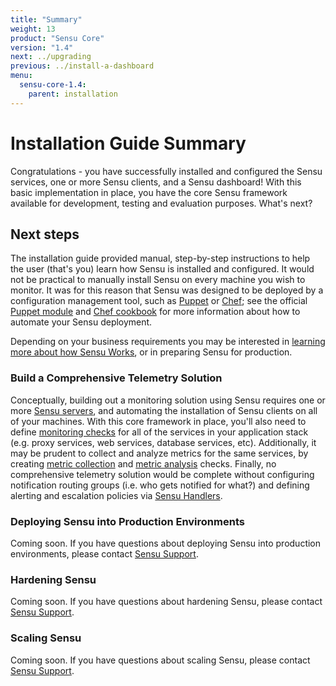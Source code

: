 ```yaml
---
title: "Summary"
weight: 13
product: "Sensu Core"
version: "1.4"
next: ../upgrading
previous: ../install-a-dashboard
menu:
  sensu-core-1.4:
    parent: installation
---
```


# Installation Guide Summary

Congratulations - you have successfully installed and configured the Sensu
services, one or more Sensu clients, and a Sensu dashboard! With this basic
implementation in place, you have the core Sensu framework available for
development, testing and evaluation purposes. What's next?

## Next steps

The installation guide provided manual, step-by-step instructions to help the
user (that's you) learn how Sensu is installed and configured. It would not be
practical to manually install Sensu on every machine you wish to monitor. It was
for this reason that Sensu was designed to be deployed by a configuration
management tool, such as [Puppet][1] or [Chef][2]; see the official [Puppet
module][3] and [Chef cookbook][4] for more information about how to automate
your Sensu deployment.

Depending on your business requirements you may be interested in [learning more
about how Sensu Works][5], or in preparing Sensu for production.

### Build a Comprehensive Telemetry Solution

Conceptually, building out a monitoring solution using Sensu requires one or
more [Sensu servers][6], and automating the installation of Sensu
clients on all of your machines. With this core framework in place, you'll also
need to define [monitoring checks][7] for all of the services in your
application stack (e.g. proxy services, web services, database services, etc).
Additionally, it may be prudent to collect and analyze metrics for the same
services, by creating [metric collection][8] and [metric analysis][9] checks.
Finally, no comprehensive telemetry solution would be complete without
configuring notification routing groups (i.e. who gets notified for what?) and
defining alerting and escalation policies via [Sensu Handlers][10].

### Deploying Sensu into Production Environments

Coming soon. If you have questions about deploying Sensu into production
environments, please contact [Sensu Support][11].

### Hardening Sensu

Coming soon. If you have questions about hardening Sensu, please contact [Sensu
Support][11].

### Scaling Sensu

Coming soon. If you have questions about scaling Sensu, please contact [Sensu
Support][11].

[1]:  http://puppet.com
[2]:  http://www.chef.io
[3]:  https://github.com/sensu/sensu-puppet
[4]:  https://github.com/sensu/sensu-chef
[5]:  ../../guides/overview
[6]:  #scaling-sensu
[7]:  ../../guides/intro-to-checks
[8]:  ../../guides/intro-to-checks#create-a-metric-collection-check
[9]:  ../../guides/intro-to-checks#create-a-metric-analysis-check
[10]: ../../guides/intro-to-handlers
[11]: https://helpdesk.sensuapp.com

